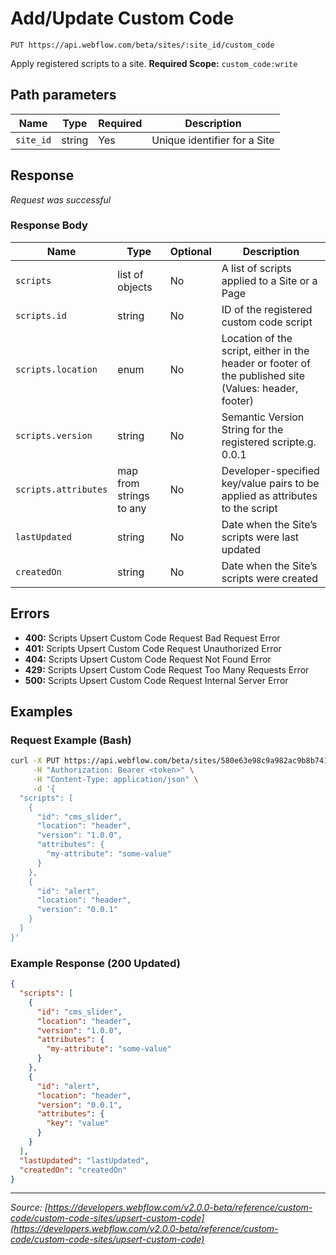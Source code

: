 # Add/Update Custom Code

```
PUT https://api.webflow.com/beta/sites/:site_id/custom_code
```

Apply registered scripts to a site.
**Required Scope:** `custom_code:write`


## Path parameters

| Name | Type | Required | Description |
|---|---|---|---|
| `site_id` | string | Yes | Unique identifier for a Site |




## Response

_Request was successful_

### Response Body

| Name | Type | Optional | Description |
|---|---|---|---|
| `scripts` | list of objects | No | A list of scripts applied to a Site or a Page |
| `scripts.id` | string | No | ID of the registered custom code script |
| `scripts.location` | enum | No | Location of the script, either in the header or footer of the published site (Values: header, footer) |
| `scripts.version` | string | No | Semantic Version String for the registered scripte.g. 0.0.1 |
| `scripts.attributes` | map from strings to any | No | Developer-specified key/value pairs to be applied as attributes to the script |
| `lastUpdated` | string | No | Date when the Site’s scripts were last updated |
| `createdOn` | string | No | Date when the Site’s scripts were created |




## Errors

* **400:** Scripts Upsert Custom Code Request Bad Request Error
* **401:** Scripts Upsert Custom Code Request Unauthorized Error
* **404:** Scripts Upsert Custom Code Request Not Found Error
* **429:** Scripts Upsert Custom Code Request Too Many Requests Error
* **500:** Scripts Upsert Custom Code Request Internal Server Error




## Examples

### Request Example (Bash)

```bash
curl -X PUT https://api.webflow.com/beta/sites/580e63e98c9a982ac9b8b741/custom_code \
     -H "Authorization: Bearer <token>" \
     -H "Content-Type: application/json" \
     -d '{
  "scripts": [
    {
      "id": "cms_slider",
      "location": "header",
      "version": "1.0.0",
      "attributes": {
        "my-attribute": "some-value"
      }
    },
    {
      "id": "alert",
      "location": "header",
      "version": "0.0.1"
    }
  ]
}'
```

### Example Response (200 Updated)

```json
{
  "scripts": [
    {
      "id": "cms_slider",
      "location": "header",
      "version": "1.0.0",
      "attributes": {
        "my-attribute": "some-value"
      }
    },
    {
      "id": "alert",
      "location": "header",
      "version": "0.0.1",
      "attributes": {
        "key": "value"
      }
    }
  ],
  "lastUpdated": "lastUpdated",
  "createdOn": "createdOn"
}
```


---
*Source: [https://developers.webflow.com/v2.0.0-beta/reference/custom-code/custom-code-sites/upsert-custom-code](https://developers.webflow.com/v2.0.0-beta/reference/custom-code/custom-code-sites/upsert-custom-code)*